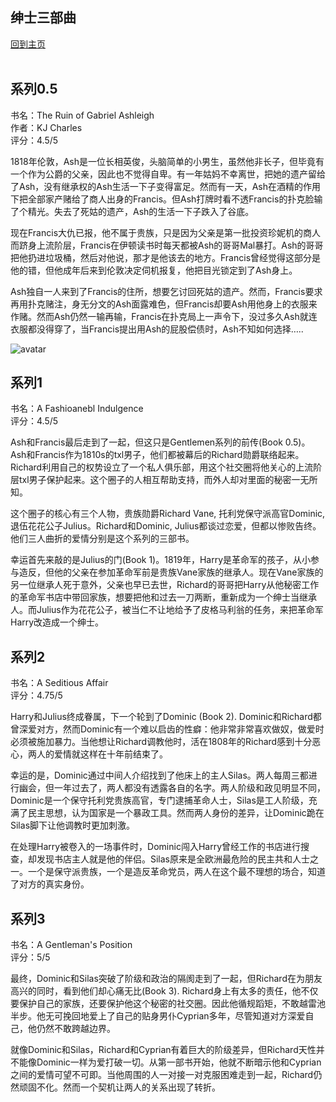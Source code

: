 ## 绅士三部曲
[回到主页](https://boheme130.github.io/Fiction.git.io/)
<br>
<br>

## 系列0.5
书名：The Ruin of Gabriel Ashleigh <br>
作者：KJ Charles <br>
评分：4.5/5 <br>

1818年伦敦，Ash是一位长相英俊，头脑简单的小男生，虽然他非长子，但毕竟有一个作为公爵的父亲，因此也不觉得自卑。有一年姑妈不幸离世，把她的遗产留给了Ash，没有继承权的Ash生活一下子变得富足。然而有一天，Ash在酒精的作用下把全部家产赌给了商人出身的Francis。但Ash打牌时看不透Francis的扑克脸输了个精光。失去了死姑的遗产，Ash的生活一下子跌入了谷底。

现在Francis大仇已报，他不属于贵族，只是因为父亲是第一批投资珍妮机的商人而跻身上流阶层，Francis在伊顿读书时每天都被Ash的哥哥Mal暴打。Ash的哥哥把他扔进垃圾桶，然后对他说，那才是他该去的地方。Francis曾经觉得这部分是他的错，但他成年后来到伦敦决定伺机报复，他把目光锁定到了Ash身上。

Ash独自一人来到了Francis的住所，想要乞讨回死姑的遗产。然而，Francis要求再用扑克赌注，身无分文的Ash面露难色，但Francis却要Ash用他身上的衣服来作赌。然而Ash仍然一输再输，Francis在扑克局上一声令下，没过多久Ash就连衣服都没得穿了，当Francis提出用Ash的屁股偿债时，Ash不知如何选择…..

![avatar](https://sm.ms/image/VgZHou8JfcvLStC)


## 系列1
书名：A Fashioanebl Indulgence <br>
评分：4.5/5

Ash和Francis最后走到了一起，但这只是Gentlemen系列的前传(Book 0.5)。Ash和Francis作为1810s的txl男子，他们都被幕后的Richard勋爵联络起来。Richard利用自己的权势设立了一个私人俱乐部，用这个社交圈将他关心的上流阶层txl男子保护起来。这个圈子的人相互帮助支持，而外人却对里面的秘密一无所知。

这个圈子的核心有三个人物，贵族勋爵Richard Vane, 托利党保守派高官Dominic, 退伍花花公子Julius。Richard和Dominic, Julius都谈过恋爱，但都以惨败告终。他们三人曲折的爱情分别是这个系列的三部书。

幸运首先来敲的是Julius的门(Book 1)。1819年，Harry是革命军的孩子，从小参与造反，但他的父亲在参加革命军前是贵族Vane家族的继承人。现在Vane家族的另一位继承人死于意外，父亲也早已去世，Richard的哥哥把Harry从他秘密工作的革命军书店中带回家族，想要把他和过去一刀两断，重新成为一个绅士当继承人。而Julius作为花花公子，被当仁不让地给予了皮格马利翁的任务，来把革命军Harry改造成一个绅士。

## 系列2
书名：A Seditious Affair <br>
评分：4.75/5

Harry和Julius终成眷属，下一个轮到了Dominic (Book 2). Dominic和Richard都曾深爱对方，然而Dominic有一个难以启齿的性癖：他非常非常喜欢做奴，做爱时必须被施加暴力。当他想让Richard调教他时，活在1808年的Richard感到十分恶心，两人的爱情就这样在十年前结束了。

幸运的是，Dominic通过中间人介绍找到了他床上的主人Silas。两人每周三都进行幽会，但一年过去了，两人都没有透露各自的名字。两人阶级和政见明显不同，Dominic是一个保守托利党贵族高官，专门逮捕革命人士，Silas是工人阶级，充满了民主思想，认为国家是一个暴政工具。然而两人身份的差异，让Dominic跪在Silas脚下让他调教时更加刺激。

在处理Harry被卷入的一场事件时，Dominic闯入Harry曾经工作的书店进行搜查，却发现书店主人就是他的伴侣。Silas原来是全欧洲最危险的民主共和人士之一。一个是保守派贵族，一个是造反革命党员，两人在这个最不理想的场合，知道了对方的真实身份。

## 系列3
书名：A Gentleman's Position <br>
评分：5/5

最终，Dominic和Silas突破了阶级和政治的隔阂走到了一起，但Richard在为朋友高兴的同时，看到他们却心痛无比(Book 3). Richard身上有太多的责任，他不仅要保护自己的家族，还要保护他这个秘密的社交圈。因此他循规蹈矩，不敢越雷池半步。他无可挽回地爱上了自己的贴身男仆Cyprian多年，尽管知道对方深爱自己，他仍然不敢跨越边界。

就像Dominic和Silas，Richard和Cyprian有着巨大的阶级差异，但Richard天性并不能像Dominic一样为爱打破一切。从第一部书开始，他就不断暗示他和Cyprian之间的爱情可望不可即。当他周围的人一对接一对克服困难走到一起，Richard仍然顽固不化。然而一个契机让两人的关系出现了转折。

